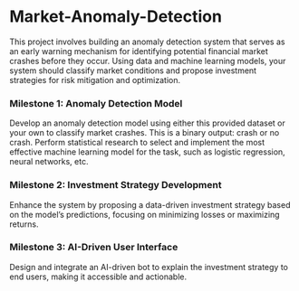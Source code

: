 # Market-Anomaly-Detection
This project involves building an anomaly detection system that serves as an early warning mechanism for identifying potential financial market crashes before they occur. Using data and machine learning models, your system should classify market conditions and propose investment strategies for risk mitigation and optimization.

### Milestone 1: Anomaly Detection Model
Develop an anomaly detection model using either this provided dataset or your own to classify market crashes. This is a binary output: crash or no crash. Perform statistical research to select and implement the most effective machine learning model for the task, such as logistic regression, neural networks, etc.

### Milestone 2: Investment Strategy Development
Enhance the system by proposing a data-driven investment strategy based on the model’s predictions, focusing on minimizing losses or maximizing returns.

### Milestone 3: AI-Driven User Interface
Design and integrate an AI-driven bot to explain the investment strategy to end users, making it accessible and actionable.
